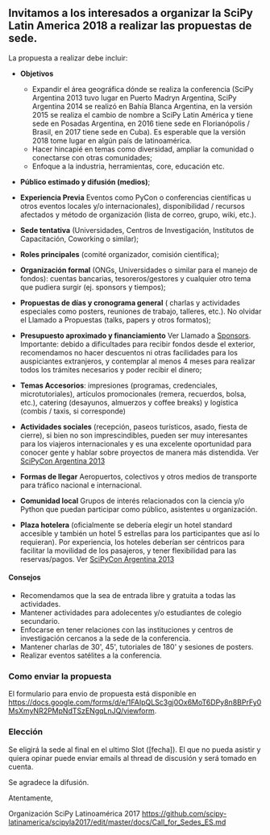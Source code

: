 ## Invitamos a los interesados a organizar la SciPy Latin America 2018 a realizar las propuestas de sede.  

La propuesta a realizar debe incluir:

- **Objetivos**
    - Expandir el área geográfica dónde se realiza la conferencia (SciPy Argentina 2013 tuvo lugar en Puerto Madryn Argentina, SciPy Argentina 2014 se realizó en Bahía Blanca Argentina, en la versión 2015 se realiza el cambio de nombre a SciPy Latin América y tiene sede en Posadas Argentina, en 2016 tiene sede en Florianópolis / Brasil, en 2017 tiene sede en Cuba). Es esperable que la versión 2018 tome lugar en algún país de latinoamérica.
    - Hacer hincapié en temas como diversidad, ampliar la comunidad o conectarse con otras comunidades;
    - Enfoque a la industria, herramientas, core, educación etc.

- **Público estimado y difusión (medios)**;
- **Experiencia Previa** Eventos como PyCon o conferencias científicas u otros eventos locales y/o internacionales), disponibilidad / recursos afectados y método de organización (lista de correo, grupo, wiki, etc.).
- **Sede tentativa** (Universidades, Centros de Investigación, Institutos de Capacitación, Coworking o similar);
- **Roles principales** (comité organizador, comisión científica);
- **Organización formal** (ONGs, Universidades o similar para el manejo de fondos): cuentas bancarias, tesoreros/gestores y cualquier otro tema que pudiera surgir (ej. sponsors y tiempos);
- **Propuestas de días y cronograma general** ( charlas y actividades especiales como posters, reuniones de trabajo, talleres, etc.). No olvidar el Llamado a Propuestas (talks, papers y otros formatos);
- **Presupuesto aproximado y financiamiento** Ver Llamado a [Sponsors](http://www.scipyla.org/conf/2013/sponsors/index.html). Importante: debido a dificultades para recibir fondos desde el exterior, recomendamos no hacer descuentos ni otras facilidades para los auspiciantes extranjeros, y contemplar al menos 4 meses para realizar todos los trámites necesarios y poder recibir el dinero;
- **Temas Accesorios**: impresiones (programas, credenciales, microtutoriales), artículos promocionales (remera, recuerdos, bolsa, etc.), catering (desayunos, almuerzos y coffee breaks) y logística (combis / taxis, si corresponde)
- **Actividades sociales** (recepción, paseos turísticos, asado, fiesta de cierre), si bien no son imprescindibles, pueden ser muy interesantes para los viajeros internacionales y es una excelente oportunidad para conocer gente y hablar sobre proyectos de manera más distendida. Ver [SciPyCon Argentina 2013](http://www.scipyla.org/conf/2013/venue/index.html)
- **Formas de llegar** Aeropuertos, colectivos y otros medios de transporte para tráfico nacional e internacional.
- **Comunidad local** Grupos de interés relacionados con la ciencia y/o Python que puedan participar como público, asistentes u organización.
- **Plaza hotelera** (oficialmente se debería elegir un hotel standard accesible y también un hotel 5 estrellas para los participantes que así lo requieran). Por experiencia, los hoteles deberían ser céntricos para facilitar la movilidad de los pasajeros, y tener flexibilidad para las reservas/pagos. Ver [SciPyCon Argentina 2013](http://www.scipyla.org/conf/2013/venue/index.html)

#### Consejos

- Recomendamos que la sea de entrada libre y gratuita a todas las actividades.
- Mantener actividades para adolecentes y/o estudiantes de colegio secundario.
- Enfocarse en tener relaciones con las instituciones y centros de investigación cercanos a la sede de la conferencia.
- Mantener charlas de 30', 45', tutoriales de 180' y sesiones de posters.
- Realizar eventos satélites a la conferencia.

### Como enviar la propuesta

El formulario para envio de propuesta está disponible en https://docs.google.com/forms/d/e/1FAIpQLSc3gj0Ox6MoT6DPy8n8BPrFy0MsXmyNR2PMpNdTSzENgqLnJQ/viewform.

### Elección

Se eligirá la sede al final en el ultimo Slot ([fecha]). El que no pueda asistir y quiera opinar puede enviar emails al thread de discusión y será tomado en cuenta.

Se agradece la difusión.

Atentamente,

Organización SciPy Latinoamérica 2017
https://github.com/scipy-latinamerica/scipyla2017/edit/master/docs/Call_for_Sedes_ES.md
